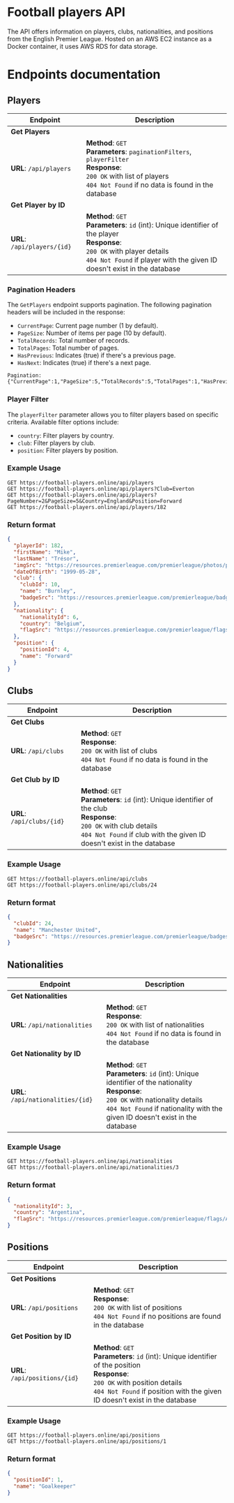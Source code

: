 # Football players API

The API offers information on players, clubs, nationalities, and positions from the English Premier League. Hosted on an AWS EC2 instance as a Docker container, it uses AWS RDS for data storage.

# Endpoints documentation

## Players

| Endpoint                 | Description                                                |
|--------------------------|------------------------------------------------------------|
| **Get Players**          |                                                            |
| **URL**: `/api/players`   | **Method**: `GET`<br>**Parameters**: `paginationFilters`, `playerFilter`<br>**Response**:<br> `200 OK` with list of players<br>`404 Not Found` if no data is found in the database |
| **Get Player by ID**     |                                                            |
| **URL**: `/api/players/{id}` | **Method**: `GET`<br>**Parameters**: `id` (int): Unique identifier of the player<br>**Response**:<br>`200 OK` with player details<br>`404 Not Found` if player with the given ID doesn't exist in the database |

### Pagination Headers

The `GetPlayers` endpoint supports pagination. The following pagination headers will be included in the response:

- `CurrentPage`: Current page number (1 by default).
- `PageSize`: Number of items per page (10 by default).
- `TotalRecords`: Total number of records.
- `TotalPages`: Total number of pages.
- `HasPrevious`: Indicates (true) if there's a previous page.
- `HasNext`: Indicates (true) if there's a next page.

```
Pagination: {"CurrentPage":1,"PageSize":5,"TotalRecords":5,"TotalPages":1,"HasPrevious":false,"HasNext":false}
```

### Player Filter

The `playerFilter` parameter allows you to filter players based on specific criteria. Available filter options include:

- `country`: Filter players by country.
- `club`: Filter players by club.
- `position`: Filter players by position.

### Example Usage

```http
GET https://football-players.online/api/players
GET https://football-players.online/api/players?Club=Everton
GET https://football-players.online/api/players?PageNumber=2&PageSize=5&Country=England&Position=Forward
GET https://football-players.online/api/players/182
```

### Return format

```json
{
  "playerId": 182,
  "firstName": "Mike",
  "lastName": "Trésor",
  "imgSrc": "https://resources.premierleague.com/premierleague/photos/players/250x250/p437748.png",
  "dateOfBirth": "1999-05-28",
  "club": {
    "clubId": 10,
    "name": "Burnley",
    "badgeSrc": "https://resources.premierleague.com/premierleague/badges/t90.png"
  },
  "nationality": {
    "nationalityId": 6,
    "country": "Belgium",
    "flagSrc": "https://resources.premierleague.com/premierleague/flags/BE.png"
  },
  "position": {
    "positionId": 4,
    "name": "Forward"
  }
}
```

## Clubs

| Endpoint               | Description                                                |
|------------------------|------------------------------------------------------------|
| **Get Clubs**          |                                                            |
| **URL**: `/api/clubs`  | **Method**: `GET`<br>**Response**:<br> `200 OK` with list of clubs<br>`404 Not Found` if no data is found in the database |
| **Get Club by ID**     |                                                            |
| **URL**: `/api/clubs/{id}` | **Method**: `GET`<br>**Parameters**: `id` (int): Unique identifier of the club<br>**Response**:<br> `200 OK` with club details<br>`404 Not Found` if club with the given ID doesn't exist in the database |

### Example Usage

```http
GET https://football-players.online/api/clubs
GET https://football-players.online/api/clubs/24
```
### Return format

```json
{
  "clubId": 24,
  "name": "Manchester United",
  "badgeSrc": "https://resources.premierleague.com/premierleague/badges/t1.png"
}
```

## Nationalities

| Endpoint                    | Description                                                |
|-----------------------------|------------------------------------------------------------|
| **Get Nationalities**       |                                                            |
| **URL**: `/api/nationalities` | **Method**: `GET`<br>**Response**:<br> `200 OK` with list of nationalities<br>`404 Not Found` if no data is found in the database |
| **Get Nationality by ID**   |                                                            |
| **URL**: `/api/nationalities/{id}` | **Method**: `GET`<br>**Parameters**: `id` (int): Unique identifier of the nationality<br>**Response**:<br> `200 OK` with nationality details<br>`404 Not Found` if nationality with the given ID doesn't exist in the database |

### Example Usage

```http
GET https://football-players.online/api/nationalities
GET https://football-players.online/api/nationalities/3
```
### Return format

```json
{
  "nationalityId": 3,
  "country": "Argentina",
  "flagSrc": "https://resources.premierleague.com/premierleague/flags/AR.png"
}
```
 
## Positions

| Endpoint                | Description                                              |
|-------------------------|----------------------------------------------------------|
| **Get Positions**       |                                                          |
| **URL**: `/api/positions` | **Method**: `GET`<br>**Response**:<br> `200 OK` with list of positions<br>`404 Not Found` if no positions are found in the database |
| **Get Position by ID**  |                                                          |
| **URL**: `/api/positions/{id}` | **Method**: `GET`<br>**Parameters**: `id` (int): Unique identifier of the position<br>**Response**:<br> `200 OK` with position details<br>`404 Not Found` if position with the given ID doesn't exist in the database |

### Example Usage

```http
GET https://football-players.online/api/positions
GET https://football-players.online/api/positions/1
```

### Return format

```json
{
  "positionId": 1,
  "name": "Goalkeeper"
}
```

